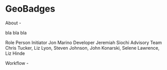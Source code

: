 GeoBadges
=========

About -

bla bla bla

Role	Person
Initiator	Jon Marino
Developer Jeremiah Siochi
Advisory Team Chris Tucker, Liz Lyon, Steven Johnson, John Konarski, Selene Lawrence, Liz Hinde


Workflow -
